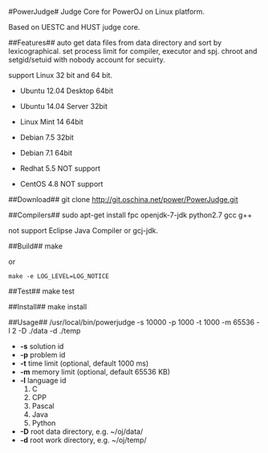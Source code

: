 #PowerJudge#
Judge Core for PowerOJ on Linux platform.

Based on UESTC and HUST judge core.

##Features##
auto get data files from data directory and sort by lexicographical.
set process limit for compiler, executor and spj.
chroot and setgid/setuid with nobody account for secuirty.

support Linux 32 bit and 64 bit.
  * Ubuntu 12.04 Desktop 64bit
  * Ubuntu 14.04 Server 32bit
  * Linux Mint 14 64bit
  * Debian 7.5 32bit
  * Debian 7.1 64bit
  
  * Redhat 5.5  NOT support
  * CentOS 4.8  NOT support

##Download##
    git clone http://git.oschina.net/power/PowerJudge.git


##Compilers##
    sudo apt-get install fpc openjdk-7-jdk python2.7 gcc g++

not support Eclipse Java Compiler or gcj-jdk.


##Build##
    make

or

    make -e LOG_LEVEL=LOG_NOTICE


##Test##
    make test


##Install##
    make install


##Usage##
    /usr/local/bin/powerjudge -s 10000 -p 1000 -t 1000 -m 65536 -l 2 -D ./data -d ./temp

* **-s**    solution id
* **-p**    problem id
* **-t**    time limit   (optional, default 1000 ms)
* **-m**    memory limit (optional, default 65536 KB)
* **-l**    language id
  1. C
  2. CPP
  3. Pascal
  4. Java
  5. Python
* **-D**    root data directory, e.g. ~/oj/data/
* **-d**    root work directory, e.g. ~/oj/temp/
